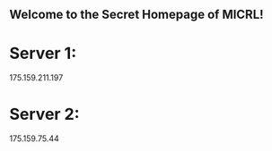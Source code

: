 ## Welcome to the Secret Homepage of MICRL!
# Server 1:
175.159.211.197
# Server 2:
175.159.75.44







